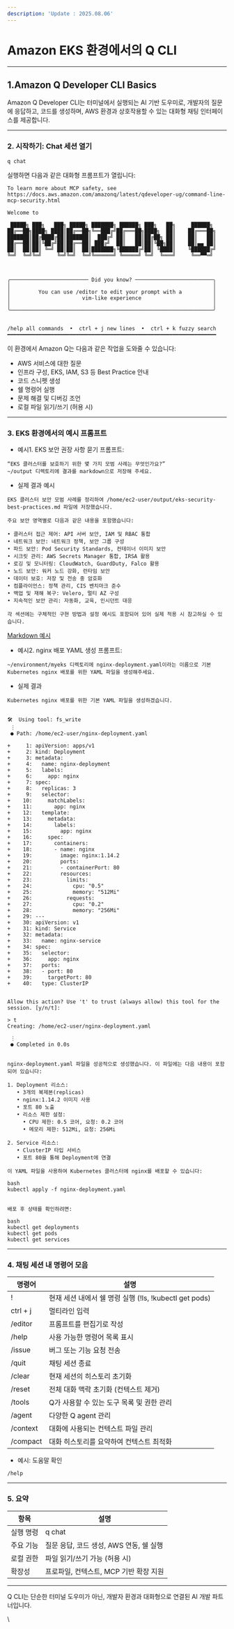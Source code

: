 ```yaml
---
description: 'Update : 2025.08.06'
---
```


# Amazon EKS 환경에서의 Q CLI

***

## 1.Amazon Q Developer CLI Basics

Amazon Q Developer CLI는 터미널에서 실행되는 AI 기반 도우미로, 개발자의 질문에 응답하고, 코드를 생성하며, AWS 환경과 상호작용할 수 있는 대화형 채팅 인터페이스를 제공합니다.

***

### 2. 시작하기: Chat 세션 열기

```
q chat
```

실행하면 다음과 같은 대화형 프롬프트가 열립니다:

```
To learn more about MCP safety, see https://docs.aws.amazon.com/amazonq/latest/qdeveloper-ug/command-line-mcp-security.html

Welcome to 

 █████╗ ███╗   ███╗ █████╗ ███████╗ ██████╗ ███╗   ██╗     ██████╗ 
██╔══██╗████╗ ████║██╔══██╗╚══███╔╝██╔═══██╗████╗  ██║    ██╔═══██╗
███████║██╔████╔██║███████║  ███╔╝ ██║   ██║██╔██╗ ██║    ██║   ██║
██╔══██║██║╚██╔╝██║██╔══██║ ███╔╝  ██║   ██║██║╚██╗██║    ██║▄▄ ██║
██║  ██║██║ ╚═╝ ██║██║  ██║███████╗╚██████╔╝██║ ╚████║    ╚██████╔╝
╚═╝  ╚═╝╚═╝     ╚═╝╚═╝  ╚═╝╚══════╝ ╚═════╝ ╚═╝  ╚═══╝     ╚══▀▀═╝ 
                                                        


╭───────────────────────── Did you know? ─────────────────────────╮
│                                                                 │
│         You can use /editor to edit your prompt with a          │
│                       vim-like experience                       │
│                                                                 │
╰─────────────────────────────────────────────────────────────────╯


/help all commands  •  ctrl + j new lines  •  ctrl + k fuzzy search
━━━━━━━━━━━━━━━━━━━━━━━━━━━━━━━━━━━━━━━━━━━━━━━━━━━━━━━━━━━━━━━━━━━
```

이 환경에서 Amazon Q는 다음과 같은 작업을 도와줄 수 있습니다:

* AWS 서비스에 대한 질문
* 인프라 구성, EKS, IAM, S3 등 Best Practice 안내
* 코드 스니펫 생성
* &#x20;쉘 명령어 실행
* 문제 해결 및 디버깅 조언
* 로컬 파일 읽기/쓰기 (허용 시)

***

### 3. EKS 환경에서의 예시 프롬프트

* 예시1. EKS 보안 권장 사항 묻기 프롬프트:

```
“EKS 클러스터를 보호하기 위한 몇 가지 모범 사례는 무엇인가요?”
~/output 디렉토리에 결과를 markdown으로 저장해 주세요.

```

* 실제 결과 예시

```
EKS 클러스터 보안 모범 사례를 정리하여 /home/ec2-user/output/eks-security-best-practices.md 파일에 저장했습니다.

주요 보안 영역별로 다음과 같은 내용을 포함했습니다:

• 클러스터 접근 제어: API 서버 보안, IAM 및 RBAC 통합
• 네트워크 보안: 네트워크 정책, 보안 그룹 구성
• 파드 보안: Pod Security Standards, 컨테이너 이미지 보안
• 시크릿 관리: AWS Secrets Manager 통합, IRSA 활용
• 로깅 및 모니터링: CloudWatch, GuardDuty, Falco 활용
• 노드 보안: 워커 노드 강화, 런타임 보안
• 데이터 보호: 저장 및 전송 중 암호화
• 컴플라이언스: 정책 관리, CIS 벤치마크 준수
• 백업 및 재해 복구: Velero, 멀티 AZ 구성
• 지속적인 보안 관리: 자동화, 교육, 인시던트 대응

각 섹션에는 구체적인 구현 방법과 설정 예시도 포함되어 있어 실제 적용 시 참고하실 수 있습니다.
```

[Markdown 예시](https://whchoi98.notion.site/eks-security-best-practices-24704ef7e60e8081a2a9d32be8ebf829?source=copy_link)



* 예시2. nginx 배포 YAML 생성 프롬프트:

```
~/environment/myeks 디렉토리에 nginx-deployment.yaml이라는 이름으로 기본 Kubernetes nginx 배포를 위한 YAML 파일을 생성해주세요.

```

* 실제 결과

```
Kubernetes nginx 배포를 위한 기본 YAML 파일을 생성하겠습니다.


🛠️  Using tool: fs_write
 ⋮ 
 ● Path: /home/ec2-user/nginx-deployment.yaml

+     1: apiVersion: apps/v1
+     2: kind: Deployment
+     3: metadata:
+     4:   name: nginx-deployment
+     5:   labels:
+     6:     app: nginx
+     7: spec:
+     8:   replicas: 3
+     9:   selector:
+    10:     matchLabels:
+    11:       app: nginx
+    12:   template:
+    13:     metadata:
+    14:       labels:
+    15:         app: nginx
+    16:     spec:
+    17:       containers:
+    18:       - name: nginx
+    19:         image: nginx:1.14.2
+    20:         ports:
+    21:         - containerPort: 80
+    22:         resources:
+    23:           limits:
+    24:             cpu: "0.5"
+    25:             memory: "512Mi"
+    26:           requests:
+    27:             cpu: "0.2"
+    28:             memory: "256Mi"
+    29: ---
+    30: apiVersion: v1
+    31: kind: Service
+    32: metadata:
+    33:   name: nginx-service
+    34: spec:
+    35:   selector:
+    36:     app: nginx
+    37:   ports:
+    38:   - port: 80
+    39:     targetPort: 80
+    40:   type: ClusterIP


Allow this action? Use 't' to trust (always allow) this tool for the session. [y/n/t]:

> t
Creating: /home/ec2-user/nginx-deployment.yaml

 ⋮ 
 ● Completed in 0.0s


nginx-deployment.yaml 파일을 성공적으로 생성했습니다. 이 파일에는 다음 내용이 포함되어 있습니다:

1. Deployment 리소스:
   • 3개의 복제본(replicas)
   • nginx:1.14.2 이미지 사용
   • 포트 80 노출
   • 리소스 제한 설정:
     • CPU 제한: 0.5 코어, 요청: 0.2 코어
     • 메모리 제한: 512Mi, 요청: 256Mi

2. Service 리소스:
   • ClusterIP 타입 서비스
   • 포트 80을 통해 Deployment에 연결

이 YAML 파일을 사용하여 Kubernetes 클러스터에 nginx를 배포할 수 있습니다:

bash
kubectl apply -f nginx-deployment.yaml


배포 후 상태를 확인하려면:

bash
kubectl get deployments
kubectl get pods
kubectl get services

```

***

### 4. 채팅 세션 내 명령어 모음

| 명령어      | 설명                                         |
| -------- | ------------------------------------------ |
| !        | 현재 세션 내에서 쉘 명령 실행 (!ls, !kubectl get pods) |
| ctrl + j | 멀티라인 입력                                    |
| /editor  | 프롬프트를 편집기로 작성                              |
| /help    | 사용 가능한 명령어 목록 표시                           |
| /issue   | 버그 또는 기능 요청 전송                             |
| /quit    | 채팅 세션 종료                                   |
| /clear   | 현재 세션의 히스토리 초기화                            |
| /reset   | 전체 대화 맥락 초기화 (컨텍스트 제거)                     |
| /tools   | Q가 사용할 수 있는 도구 목록 및 권한 관리                  |
| /agent   | 다양한 Q agent 관리                             |
| /context | 대화에 사용되는 컨텍스트 파일 관리                        |
| /compact | 대화 히스토리를 요약하여 컨텍스트 최적화                     |

* 예시: 도움말 확인

```
/help
```

***

### 5. 요약

| 항목    | 설명                         |
| ----- | -------------------------- |
| 실행 명령 | q chat                     |
| 주요 기능 | 질문 응답, 코드 생성, AWS 연동, 쉘 실행 |
| 로컬 권한 | 파일 읽기/쓰기 가능 (허용 시)         |
| 확장성   | 프로파일, 컨텍스트, MCP 기반 확장 지원   |

***

Q CLI는 단순한 터미널 도우미가 아닌, 개발자 환경과 대화형으로 연결된 AI 개발 파트너입니다.

\
